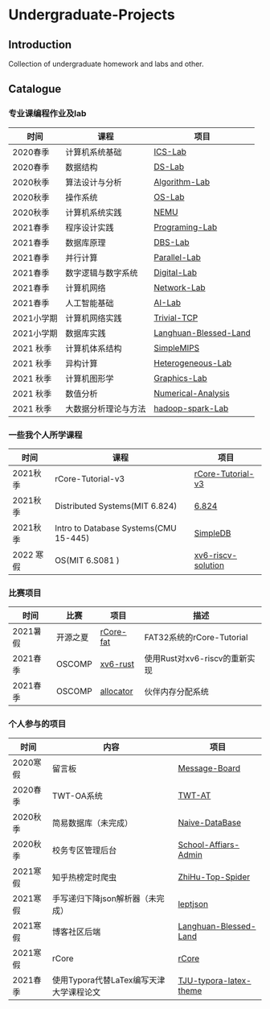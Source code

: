 # Undergraduate-Projects
## Introduction

Collection of undergraduate homework and labs and other.

## Catalogue

### 专业课编程作业及lab

| 时间     | 课程               | 项目                                                         |
| -------- | ------------------ | ------------------------------------------------------------ |
| 2020春季 | 计算机系统基础     | [ICS-Lab](https://github.com/KuangjuX/ICS-Lab)           |
| 2020春季 | 数据结构           | [DS-Lab](https://github.com/KuangjuX/DS-Lab) |
| 2020秋季 | 算法设计与分析     | [Algorithm-Lab](https://github.com/KuangjuX/Algorithm-Lab)   |
| 2020秋季 | 操作系统           | [OS-Lab](https://github.com/KuangjuX/OS-Lab) |
| 2020秋季 | 计算机系统实践     | [NEMU](https://github.com/KuangjuX/NEMU2020)                 |
| 2021春季 | 程序设计实践       | [Programing-Lab](https://github.com/KuangjuX/Programing-Lab) |
| 2021春季 | 数据库原理         | [DBS-Lab](https://github.com/KuangjuX/DBS-Lab)               |
| 2021春季 | 并行计算           | [Parallel-Lab](https://github.com/KuangjuX/Parallel-Lab)     |
| 2021春季 | 数字逻辑与数字系统 | [Digital-Lab](https://github.com/KuangjuX/Digital-Lab)       |
| 2021春季 | 计算机网络         | [Network-Lab](https://github.com/KuangjuX/Network-Lab) |
| 2021春季 | 人工智能基础       | [AI-Lab](https://github.com/KuangjuX/AI-Lab)                 |
| 2021小学期| 计算机网络实践    | [Trivial-TCP](https://github.com/KuangjuX/Trivial-TCP)        |
| 2021小学期| 数据库实践       | [Langhuan-Blessed-Land](https://github.com/KuangjuX/Langhuan-Blessed-Land) |
| 2021 秋季 | 计算机体系结构    | [SimpleMIPS](https://github.com/KuangjuX/SimpleMIPS)              |
| 2021 秋季 | 异构计算         | [Heterogeneous-Lab](https://github.com/KuangjuX/Heterogeneous-Lab) |
| 2021 秋季 | 计算机图形学      | [Graphics-Lab](https://github.com/KuangjuX/Graphics-Lab)|
| 2021 秋季 | 数值分析         | [Numerical-Analysis](https://github.com/KuangjuX/Numerical-Analysis) |
| 2021 秋季 | 大数据分析理论与方法 | [hadoop-spark-Lab](https://github.com/KuangjuX/hadoop-spark-Lab) |

### 一些我个人所学课程
| 时间     | 课程               | 项目                                                         |
| -------- | ------------------ | ------------------------------------------------------------ |
| 2021秋季 | rCore-Tutorial-v3  | [rCore-Tutorial-v3](https://github.com/KuangjuX/rCore-Tutorial-v3)            |
| 2021秋季 | Distributed Systems(MIT 6.824)     | [6.824](https://github.com/KuangjuX/6.824)           |
| 2021秋季 | Intro to Database Systems(CMU 15-445)         | [SimpleDB](https://github.com/KuangjuX/SimpleDB)             |
| 2022 寒假 | OS(MIT 6.S081 ) | [xv6-riscv-solution](https://github.com/KuangjuX/xv6-riscv-solution) |


### 比赛项目

| 时间     | 比赛   | 项目                                             | 描述 |
| -------- | ------ | ------------------------------------------------ |------|
| 2021暑假 | 开源之夏 | [rCore-fat](https://github.com/KuangjuX/rCore-fat)| FAT32系统的rCore-Tutorial |
| 2021春季 | OSCOMP | [xv6-rust](https://github.com/Ko-oK-OS/xv6-rust) |使用Rust对xv6-riscv的重新实现|
| 2021春季 | OSCOMP | [allocator](https://github.com/Ko-oK-OS/allocator) |伙伴内存分配系统|

### 个人参与的项目

| 时间     | 内容                             | 项目                                                         |
| -------- | -------------------------------- | ------------------------------------------------------------ |
| 2020寒假 | 留言板                           | [Message-Board](https://github.com/KuangjuX/Message-Board)   |
| 2020春季 | TWT-OA系统                       | [TWT-AT](https://github.com/TWT-At/Server)                   |
| 2020秋季 | 简易数据库（未完成）             | [Naive-DataBase](https://github.com/KuangjuX/Naive-DataBase) |
| 2020秋季 | 校务专区管理后台                 | [School-Affiars-Admin]()                                     |
| 2021寒假 | 知乎热榜定时爬虫                 | [ZhiHu-Top-Spider](https://github.com/KuangjuX/ZhiHu-Top-Spider) |
| 2021寒假 | 手写递归下降json解析器（未完成） | [leptjson](https://github.com/KuangjuX/leptjson)             |
| 2021寒假 | 博客社区后端                     | [Langhuan-Blessed-Land](https://github.com/KuangjuX/Langhuan-Blessed-Land) |
| 2021寒假 | rCore                            | [rCore](https://github.com/KuangjuX/rCore)                   |
| 2021春季 | 使用Typora代替LaTex编写天津大学课程论文                 |[TJU-typora-latex-theme](https://github.com/KuangjuX/TJU-typora-latex-theme)        |
